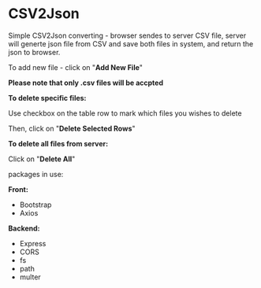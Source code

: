 # CSV2Json
Simple CSV2Json converting - browser sendes to server CSV file, server will generte json file from CSV and save both files in system, and return the json to browser.

To add new file - click on "**Add New File**"

**Please note that only .csv files will be accpted**

**To delete specific files:**

Use checkbox on the table row to mark which files you wishes to delete

Then, click on "**Delete Selected Rows**"

**To delete all files from server:**

Click on "**Delete All**"

packages in use:

**Front:**
 * Bootstrap
 * Axios
 
**Backend:**
  * Express
  * CORS
  * fs
  * path
  * multer
